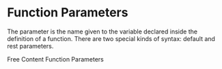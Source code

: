 # Function Parameters

The parameter is the name given to the variable declared inside the definition of a function. There are two special kinds of syntax: default and rest parameters.

<ResourceGroupTitle>Free Content</ResourceGroupTitle>
<BadgeLink colorScheme="yellow" badgeText="Read" href="https://developer.mozilla.org/en-US/docs/Web/JavaScript/Guide/Functions#function_parameters">Function Parameters</BadgeLink>
